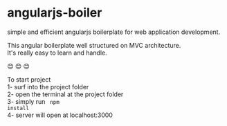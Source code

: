 # angularjs-boiler
simple and efficient angularjs boilerplate for web application development.  

This angular boilerplate well structured on MVC architecture.</br> 
It's really easy to learn and handle. 

:blush: :blush: :blush:

To start project <br>
1- surf into the project folder<br>
2- open the terminal at the project folder<br>
3- simply run <code> npm install</code> <br>
4- server will open at localhost:3000
 
